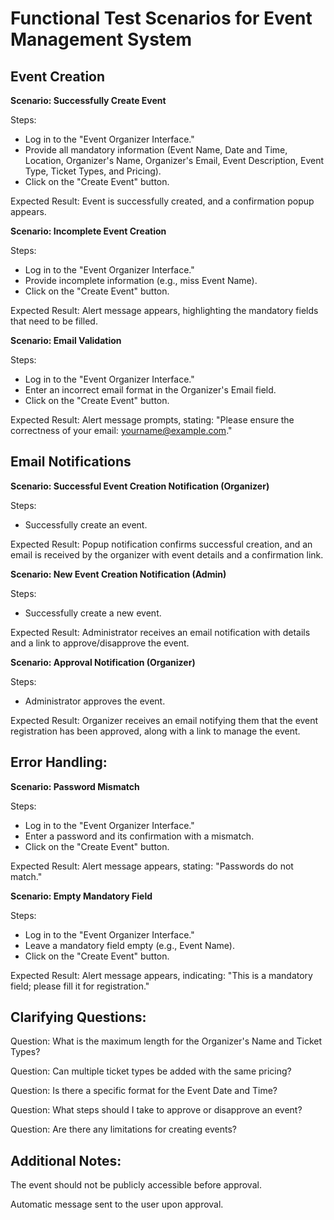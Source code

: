 # Functional Test Scenarios for Event Management System

## Event Creation

**Scenario: Successfully Create Event**

Steps:
- Log in to the "Event Organizer Interface."
- Provide all mandatory information (Event Name, Date and Time, Location, Organizer's Name, Organizer's Email, Event Description, Event Type, Ticket Types, and Pricing).
- Click on the "Create Event" button.
  
Expected Result: Event is successfully created, and a confirmation popup appears.

**Scenario: Incomplete Event Creation**

Steps:
- Log in to the "Event Organizer Interface."
- Provide incomplete information (e.g., miss Event Name).
- Click on the "Create Event" button.
  
Expected Result: Alert message appears, highlighting the mandatory fields that need to be filled.

**Scenario: Email Validation**

Steps:
- Log in to the "Event Organizer Interface."
- Enter an incorrect email format in the Organizer's Email field.
- Click on the "Create Event" button.
  
Expected Result: Alert message prompts, stating: "Please ensure the correctness of your email: yourname@example.com."

## Email Notifications

**Scenario: Successful Event Creation Notification (Organizer)**

Steps:
- Successfully create an event.
  
Expected Result: Popup notification confirms successful creation, and an email is received by the organizer with event details and a confirmation link.

**Scenario: New Event Creation Notification (Admin)**

Steps:
- Successfully create a new event.
  
Expected Result: Administrator receives an email notification with details and a link to approve/disapprove the event.

**Scenario: Approval Notification (Organizer)**

Steps:
- Administrator approves the event.
  
Expected Result: Organizer receives an email notifying them that the event registration has been approved, along with a link to manage the event.

## Error Handling:

**Scenario: Password Mismatch**

Steps:
- Log in to the "Event Organizer Interface."
- Enter a password and its confirmation with a mismatch.
- Click on the "Create Event" button.

Expected Result: Alert message appears, stating: "Passwords do not match."

**Scenario: Empty Mandatory Field**

Steps:
- Log in to the "Event Organizer Interface."
- Leave a mandatory field empty (e.g., Event Name).
- Click on the "Create Event" button.
  
Expected Result: Alert message appears, indicating: "This is a mandatory field; please fill it for registration."

## Clarifying Questions:

Question: What is the maximum length for the Organizer's Name and Ticket Types?

Question: Can multiple ticket types be added with the same pricing?

Question: Is there a specific format for the Event Date and Time?

Question: What steps should I take to approve or disapprove an event?

Question: Are there any limitations for creating events?

## Additional Notes:

The event should not be publicly accessible before approval.

Automatic message sent to the user upon approval.
